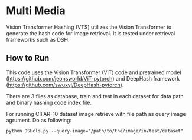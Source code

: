 # Multi Media

Vision Transformer Hashing (VTS) utilizes the Vision Transformer to generate the hash code for image retrieval.
It is tested under retrieval frameworks such as DSH.

## How to Run

This code uses the Vision Transformer (ViT) code and pretrained model (https://github.com/jeonsworld/ViT-pytorch) and DeepHash framework (https://github.com/swuxyj/DeepHash-pytorch).

There are 3 files as database, train and test in each dataset for data path and binary hashing code index file.

For running CIFAR-10 dataset image retrieve with file path as query image agrument. Do as following:
```
python DSHcls.py --query-image="/path/to/the/image/in/test/dataset"
```
